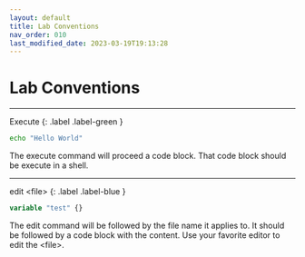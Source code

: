 ```yaml
---
layout: default
title: Lab Conventions
nav_order: 010
last_modified_date: 2023-03-19T19:13:28
---
```


# Lab Conventions

---

Execute
{: .label .label-green }

```bash
echo "Hello World"

```

The execute command will proceed a code block. That code block should
be execute in a shell.

---

edit \<file\>
{: .label .label-blue }

```terraform
variable "test" {}
```

The edit command will be followed by the file name it applies to. It
should be followed by a code block with the content. Use your favorite
editor to edit the \<file\>.
